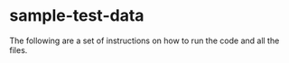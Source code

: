 # sample-test-data
The following are a set of instructions on how to run the code and all the files.
